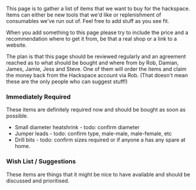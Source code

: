 This page is to gather a list of items that we want to buy for the hackspace.  Items can either be new tools that we'd like or replenishment of consumables we've run out of.  Feel free to add stuff as you see fit.

When you add something to this page please try to include the price and a recommendation where to get it from, be that a real shop or a link to a website.

The plan is that this page should be reviewed regularly and an agreement reached as to what should be bought and where from by Rob, Damian, James, Jamie, Jess and Steve.  One of them will order the items and claim the money back from the Hackspace account via Rob. (That doesn't mean these are the only people who can suggest stuff!)

### Immediately Required
These items are definitely required now and should be bought as soon as possible.

* Small diameter heatshrink - todo: confirm diameter
* Jumper leads - todo: confirm type, male-male, male-female, etc
* Drill bits - todo: confirm sizes required or if anyone a has any spare at home.

### Wish List / Suggestions
These items are things that it might be nice to have available and should be discussed and prioritised.
